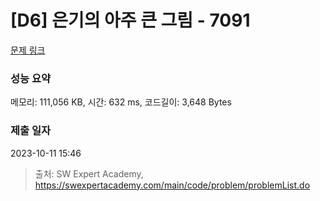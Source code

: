 # [D6] 은기의 아주 큰 그림 - 7091 

[문제 링크](https://swexpertacademy.com/main/code/problem/problemDetail.do?contestProbId=AWkIfv7qBCYDFAXC) 

### 성능 요약

메모리: 111,056 KB, 시간: 632 ms, 코드길이: 3,648 Bytes

### 제출 일자

2023-10-11 15:46



> 출처: SW Expert Academy, https://swexpertacademy.com/main/code/problem/problemList.do
